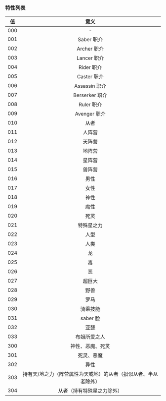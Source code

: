 ### 特性列表

| 值  | 意义 |
| :-: | :-: |
| 000 | - |
| 001 | Saber 职介 |
| 002 | Archer 职介 |
| 003 | Lancer 职介 |
| 004 | Rider 职介 |
| 005 | Caster 职介 |
| 006 | Assassin 职介 |
| 007 | Berserker 职介 |
| 008 | Ruler 职介 |
| 009 | Avenger 职介 |
| 010 | 从者 |
| 011 | 人阵营 |
| 012 | 天阵营 |
| 013 | 地阵营 |
| 014 | 星阵营 |
| 015 | 兽阵营 |
| 016 | 男性 |
| 017 | 女性 |
| 018 | 神性 |
| 019 | 魔性 |
| 020 | 死灵 |
| 021 | 特殊星之力 |
| 022 | 人型 |
| 023 | 人类 |
| 024 | 龙 |
| 025 | 毒 |
| 026 | 恶 |
| 027 | 超巨大 |
| 028 | 野兽 |
| 029 | 罗马 |
| 030 | 骑乘技能 |
| 031 | saber 脸 |
| 032 | 亚瑟 |
| 033 | 布姐所爱之人 |
| 300 | 神性、恶魔、死灵 |
| 301 | 死灵、恶魔 |
| 302 | 异性 |
| 303 | 持有天/地之力（阵营属性为天或地）的从者（拟似从者、半从者除外） |
| 304 | 从者（持有特殊星之力除外） |
